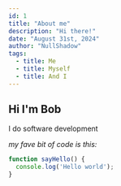 ```yaml
---
id: 1
title: "About me"
description: "Hi there!"
date: "August 31st, 2024"
author: "NullShadow"
tags:
  - title: Me
  - title: Myself
  - title: And I
---
```


## Hi I'm Bob

I do software development

_my fave bit of code is this:_

```JavaScript
function sayHello() {
  console.log('Hello world');
}
```